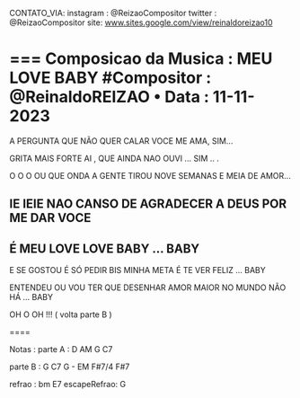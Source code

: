 CONTATO_VIA:
instagram : @ReizaoCompositor
twitter : @ReizaoCompositor
site: www.sites.google.com/view/reinaldoreizao10

===
Composicao da Musica : MEU LOVE BABY
#Compositor : @ReinaldoREIZAO
• Data :  11-11-2023
===

A PERGUNTA QUE NÃO QUER CALAR
VOCE ME AMA, SIM...

GRITA MAIS FORTE AI , QUE AINDA NAO OUVI ... SIM .. .

O O O OU
QUE ONDA A GENTE TIROU
NOVE SEMANAS E MEIA DE AMOR...

IE IEIE 
NAO CANSO DE AGRADECER
A DEUS POR ME DAR VOCE
---
É MEU LOVE LOVE BABY ...
BABY
---
E SE GOSTOU É SÓ PEDIR BIS
MINHA META É TE VER FELIZ ... BABY

ENTENDEU OU VOU TER QUE DESENHAR
AMOR MAIOR NO MUNDO NÃO HÁ ... BABY

OH O OH !!! 
( volta parte B )

====

Notas : 
parte A : D AM G C7

parte B : G C7 G - EM  F#7/4 F#7

refrao : bm E7 
escapeRefrao: G






